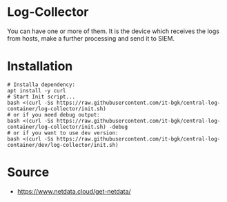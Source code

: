 Log-Collector
=============

You can have one or more of them.
It is the device which receives the logs from hosts, make a further processing and send it to SIEM.

# Installation
```
# Installa dependency:
apt install -y curl
# Start Init script...
bash <(curl -Ss https://raw.githubusercontent.com/it-bgk/central-log-container/log-collector/init.sh)
# or if you need debug output:
bash <(curl -Ss https://raw.githubusercontent.com/it-bgk/central-log-container/log-collector/init.sh) -debug
# or if you want to use dev version:
bash <(curl -Ss https://raw.githubusercontent.com/it-bgk/central-log-container/dev/log-collector/init.sh)
```


# Source
- https://www.netdata.cloud/get-netdata/